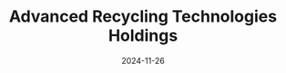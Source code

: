 ---  
layout: startup_page  
title: "Advanced Recycling Technologies Holdings"  
id: "advancedrecyclingtechnologies.com"  
permalink: "/advancedrecyclingtechnologiesholdingsadvancedrecyclingtechnologies.com11262024/"  
website: "https://www.advancedrecyclingtechnologies.com/"  
funding_round: "Growth Investment"  
funding_amount: ""  
investors: "Ember Infrastructure"  
about: "Advanced Recycling Technologies (ART) designs, installs, owns, and operates distributed systems to recover and monetize valuable metals from waste streams. Their systems are co-located with waste assets, offering upstream owners reduced waste and increased revenue from recovered metals, enhancing sustainability profiles. ART's technology recovers significant quantities of additional metals, exceeding the capabilities of existing systems."  
markets: "Recycling, Metals Recovery, Waste Management, Environmental Services"  
hq: "Flemington, New Jersey, United States"  
founded_year: "2022"  
linkedin: "https://www.linkedin.com/company/advanced-recycling-technologies-art"  
twitter: ""  
instagram: ""  
facebook: ""  
crunchbase: "https://www.crunchbase.com/organization/advanced-recycling-technologies?utm_source=linkedin&utm_medium=referral&utm_campaign=linkedin_companies&utm_content=profile_cta_anon&trk=funding_crunchbase"  
pitchbook: ""  

date_display: "26-Nov-2024"  
date: "2024-11-26"

# SEO Optimization  
meta_title: "Advanced Recycling Technologies Holdings - Growth Investment"  
meta_description: "Advanced Recycling Technologies Holdings, Advanced Recycling Technologies (ART) designs, installs, owns, and operates distributed systems to recover and monetize valuable metals from waste str..."  
meta_keywords: "Advanced Recycling Technologies Holdings, Recycling, Metals Recovery, Waste Management, Environmental Services, Growth Investment funding"  
canonical_url: "https://startup.projectstartups.com/advancedrecyclingtechnologiesholdingsadvancedrecyclingtechnologies.com11262024/"  
---